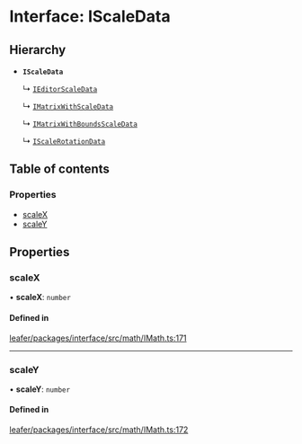 # Interface: IScaleData

## Hierarchy

- **`IScaleData`**

  ↳ [`IEditorScaleData`](IEditorScaleData.md)

  ↳ [`IMatrixWithScaleData`](IMatrixWithScaleData.md)

  ↳ [`IMatrixWithBoundsScaleData`](IMatrixWithBoundsScaleData.md)

  ↳ [`IScaleRotationData`](IScaleRotationData.md)

## Table of contents

### Properties

- [scaleX](IScaleData.md#scalex)
- [scaleY](IScaleData.md#scaley)

## Properties

### scaleX

• **scaleX**: `number`

#### Defined in

[leafer/packages/interface/src/math/IMath.ts:171](https://github.com/leaferjs/leafer/blob/27e942d/packages/interface/src/math/IMath.ts#L171)

___

### scaleY

• **scaleY**: `number`

#### Defined in

[leafer/packages/interface/src/math/IMath.ts:172](https://github.com/leaferjs/leafer/blob/27e942d/packages/interface/src/math/IMath.ts#L172)
